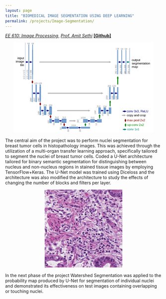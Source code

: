 ```yaml
---
layout: page
title: "BIOMEDICAL IMAGE SEGMENTATION USING DEEP LEARNING"
permalink: /projects/Image-Segmentation/
---
```



  [_EE 610: Image Processing_](https://www.ee.iitb.ac.in/web/course_lists/ee-610-image-processing/), [_Prof. Amit Sethi_](https://www.ee.iitb.ac.in/~asethi/) [**[Github]**](https://github.com/Vansh28Kapoor/BIOMEDICAL-IMAGE-SEGMENTATION-USING-DEEP-LEARNING) 
  
<p align="center">
    <img width="450"  src="/img/U-net.png">
</p>


The central aim of the project was to perform nuclei segmentation for breast tumor cells in histopathology images.
This was achieved through the utilization of a multi-organ transfer learning approach, specifically tailored to segment the nuclei of breast tumor cells. Coded a U-Net architecture tailored for binary semantic segmentation for distinguishing between nucleus and non-nucleus regions in stained tissue images by employing TensorFlow+Keras. The U-Net model was trained using Diceloss and the architecture was also modified the architecture to study the effects of changing the number of blocks and filters per layer.

<p align="center">
    <img width="250" height="250" src="/assets/img/Bio.gif">
</p>

In the next phase of the project Watershed Segmentation was applied to the probability map produced by U-Net for segmentation of individual nuclei and demonstrated its effectiveness on test images containing overlapping or touching nuclei.
